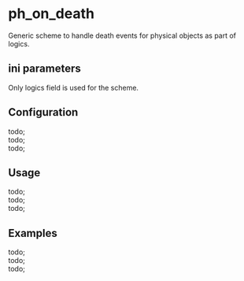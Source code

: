 # ph_on_death

Generic scheme to handle death events for physical objects as part of logics.

## ini parameters

Only logics field is used for the scheme.

## Configuration

todo; <br/>
todo; <br/>
todo; <br/>

## Usage

todo; <br/>
todo; <br/>
todo; <br/>

## Examples

todo; <br/>
todo; <br/>
todo; <br/>
